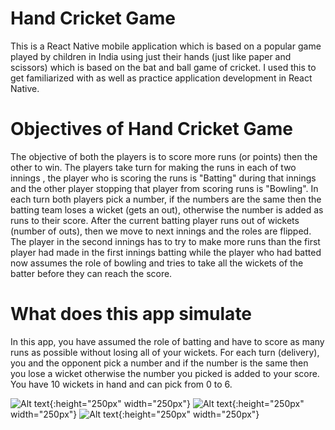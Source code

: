 # Hand Cricket Game

This is a React Native mobile application which is based on a popular game played by children in India using just their hands (just like paper and scissors) which is
based on the bat and ball game of cricket. I used this to get familiarized with as well as practice application development in React Native.

# Objectives of Hand Cricket Game
The objective of both the players is to score more runs (or points) then the other to win. The players take turn 
for making the runs in each of two innings , the player who is scoring the runs is "Batting" during that innings and the other player stopping that player from 
scoring runs is "Bowling". In each turn both players pick a number, if the numbers are the same then the batting team loses a wicket (gets an out), otherwise the 
number is added as runs to their score.
After the current batting player runs out of wickets (number of outs), then we move to next innings and the roles are flipped. The player
in the second innings has to try to make more runs than the first player had made in the first innings batting while the player who had batted now assumes the role
of bowling and tries to take all the wickets of the batter before they can reach the score.

# What does this app simulate

In this app, you have assumed the role of batting and have to score as many runs as possible without losing all of your wickets. For each turn (delivery), you and
the opponent pick a number and if the number is the same then you lose a wicket otherwise the number you picked is added to your score. You have 10 wickets in hand
and can pick from 0 to 6.

![Alt text](https://i.imgur.com/wDFnifM.jpg "Toss Screen"){:height="250px" width="250px"}
![Alt text](https://i.imgur.com/v4QrqdV.jpg "Batting Screen"){:height="250px" width="250px"}
![Alt text](https://i.imgur.com/JrjfxK6.jpg "Game Over Screen"){:height="250px" width="250px"}
